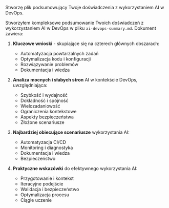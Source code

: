 Stworzę plik podsumowujący Twoje doświadczenia z wykorzystaniem AI w DevOps.



Stworzyłem kompleksowe podsumowanie Twoich doświadczeń z wykorzystaniem AI w DevOps w pliku `ai-devops-summary.md`. Dokument zawiera:

1. **Kluczowe wnioski** - skupiające się na czterech głównych obszarach:
   - Automatyzacja powtarzalnych zadań
   - Optymalizacja kodu i konfiguracji
   - Rozwiązywanie problemów
   - Dokumentacja i wiedza

2. **Analiza mocnych i słabych stron** AI w kontekście DevOps, uwzględniająca:
   - Szybkość i wydajność
   - Dokładność i spójność
   - Wielozadaniowość
   - Ograniczenia kontekstowe
   - Aspekty bezpieczeństwa
   - Złożone scenariusze

3. **Najbardziej obiecujące scenariusze** wykorzystania AI:
   - Automatyzacja CI/CD
   - Monitoring i diagnostyka
   - Dokumentacja i wiedza
   - Bezpieczeństwo

4. **Praktyczne wskazówki** do efektywnego wykorzystania AI:
   - Przygotowanie i kontekst
   - Iteracyjne podejście
   - Walidacja i bezpieczeństwo
   - Optymalizacja procesu
   - Ciągłe uczenie

